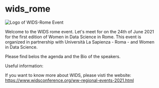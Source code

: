 # wids_rome

![Logo of WIDS-Rome Event](https://github.com/images/wids-black-1line.jpg)

Welcome to the WIDS rome event. Let's meet for on the 24th of June 2021 for the first edition of Women in Data Science in Rome.
This event is organized in partnership with Università La Sapienza - Roma - and Women in Data Science.


Please find belos the agenda and the Bio of the speakers.

Useful information: 

If you want to know more about WIDS, please visti the website: https://www.widsconference.org/ww-regional-events-2021.html

